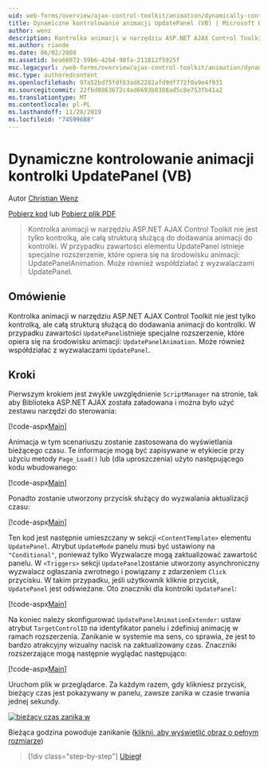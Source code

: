 ```yaml
---
uid: web-forms/overview/ajax-control-toolkit/animation/dynamically-controlling-updatepanel-animations-vb
title: Dynamiczne kontrolowanie animacji UpdatePanel (VB) | Microsoft Docs
author: wenz
description: Kontrolka animacji w narzędziu ASP.NET AJAX Control Toolkit nie jest tylko kontrolką, ale całą strukturą służącą do dodawania animacji do kontrolki. Dla zawartości...
ms.author: riande
ms.date: 06/02/2008
ms.assetid: bea66072-59b6-42b4-98fa-211812f5925f
msc.legacyurl: /web-forms/overview/ajax-control-toolkit/animation/dynamically-controlling-updatepanel-animations-vb
msc.type: authoredcontent
ms.openlocfilehash: 97a52bd75fdf63ad62282afd9df772f0a9e4f931
ms.sourcegitcommit: 22fbd8863672c4ad6693b8388ad5c8e753fb41a2
ms.translationtype: MT
ms.contentlocale: pl-PL
ms.lasthandoff: 11/28/2019
ms.locfileid: "74599688"
---
```

# <a name="dynamically-controlling-updatepanel-animations-vb"></a>Dynamiczne kontrolowanie animacji kontrolki UpdatePanel (VB)

Autor [Christian Wenz](https://github.com/wenz)

[Pobierz kod](https://download.microsoft.com/download/9/3/f/93f8daea-bebd-4821-833b-95205389c7d0/UpdatePanelAnimation2.vb.zip) lub [Pobierz plik PDF](https://download.microsoft.com/download/b/6/a/b6ae89ee-df69-4c87-9bfb-ad1eb2b23373/updatepanelanimation2VB.pdf)

> Kontrolka animacji w narzędziu ASP.NET AJAX Control Toolkit nie jest tylko kontrolką, ale całą strukturą służącą do dodawania animacji do kontrolki. W przypadku zawartości elementu UpdatePanel istnieje specjalne rozszerzenie, które opiera się na środowisku animacji: UpdatePanelAnimation. Może również współdziałać z wyzwalaczami UpdatePanel.

## <a name="overview"></a>Omówienie

Kontrolka animacji w narzędziu ASP.NET AJAX Control Toolkit nie jest tylko kontrolką, ale całą strukturą służącą do dodawania animacji do kontrolki. W przypadku zawartości `UpdatePanel`istnieje specjalne rozszerzenie, które opiera się na środowisku animacji: `UpdatePanelAnimation`. Może również współdziałać z wyzwalaczami `UpdatePanel`.

## <a name="steps"></a>Kroki

Pierwszym krokiem jest zwykle uwzględnienie `ScriptManager` na stronie, tak aby Biblioteka ASP.NET AJAX została załadowana i można było użyć zestawu narzędzi do sterowania:

[!code-aspx[Main](dynamically-controlling-updatepanel-animations-vb/samples/sample1.aspx)]

Animacja w tym scenariuszu zostanie zastosowana do wyświetlania bieżącego czasu. Te informacje mogą być zapisywane w etykiecie przy użyciu metody `Page_Load()` lub (dla uproszczenia) użyto następującego kodu wbudowanego:

[!code-aspx[Main](dynamically-controlling-updatepanel-animations-vb/samples/sample2.aspx)]

Ponadto zostanie utworzony przycisk służący do wyzwalania aktualizacji czasu:

[!code-aspx[Main](dynamically-controlling-updatepanel-animations-vb/samples/sample3.aspx)]

Ten kod jest następnie umieszczany w sekcji `<ContentTemplate>` elementu `UpdatePanel`. Atrybut `UpdateMode` panelu musi być ustawiony na `"Conditional"`, ponieważ tylko Wyzwalacze mogą zaktualizować zawartość panelu. W `<Triggers>` sekcji `UpdatePanel`zostanie utworzony asynchroniczny wyzwalacz ogłaszania zwrotnego i powiązany z zdarzeniem `Click` przycisku. W takim przypadku, jeśli użytkownik kliknie przycisk, `UpdatePanel` jest odświeżane. Oto znaczniki dla kontrolki `UpdatePanel`:

[!code-aspx[Main](dynamically-controlling-updatepanel-animations-vb/samples/sample4.aspx)]

Na koniec należy skonfigurować `UpdatePanelAnimationExtender`: ustaw atrybut `TargetControlID` na identyfikator panelu i zdefiniuj animację w ramach rozszerzenia. Zanikanie w systemie ma sens, co sprawia, że jest to bardzo atrakcyjny wizualny nacisk na zaktualizowany czas. Znaczniki rozszerzające mogą następnie wyglądać następująco:

[!code-aspx[Main](dynamically-controlling-updatepanel-animations-vb/samples/sample5.aspx)]

Uruchom plik w przeglądarce. Za każdym razem, gdy klikniesz przycisk, bieżący czas jest pokazywany w panelu, zawsze zanika w czasie trwania jednej sekundy.

[![bieżący czas zanika w](dynamically-controlling-updatepanel-animations-vb/_static/image2.png)](dynamically-controlling-updatepanel-animations-vb/_static/image1.png)

Bieżąca godzina powoduje zanikanie ([kliknij, aby wyświetlić obraz o pełnym rozmiarze](dynamically-controlling-updatepanel-animations-vb/_static/image3.png))

> [!div class="step-by-step"]
> [Ubiegł](animating-an-updatepanel-control-vb.md)
